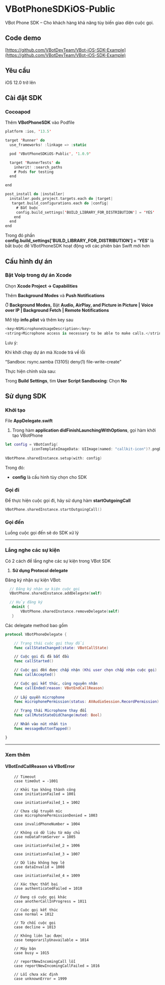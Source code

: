 # VBotPhoneSDKiOS-Public
VBot Phone SDK – Cho khách hàng khả năng tùy biến giao diện cuộc gọi.

## Code demo

[https://github.com/VBotDevTeam/VBot-iOS-SDK-Example](https://github.com/VBotDevTeam/VBot-iOS-SDK-Example)

## Yêu cầu

iOS 12.0 trở lên

## Cài đặt SDK

### Cocoapod

Thêm **VBotPhoneSDK** vào Podfile

```swift
platform :ios, '13.5'

target 'Runner' do
  use_frameworks! :linkage => :static

  pod 'VBotPhoneSDKiOS-Public', '1.0.9'

  target 'RunnerTests' do
    inherit! :search_paths
    # Pods for testing
  end

end

post_install do |installer|
  installer.pods_project.targets.each do |target|
   target.build_configurations.each do |config|
     # Bắt buộc
     config.build_settings['BUILD_LIBRARY_FOR_DISTRIBUTION'] = 'YES'
    end
  end
end
```

Trong đó phần **config.build_settings['BUILD_LIBRARY_FOR_DISTRIBUTION'] = 'YES'** là bắt buộc để VBotPhoneSDK hoạt động với các phiên bản Swift mới hơn


## Cấu hình dự án

### Bật Voip trong dự án Xcode

Chọn **Xcode Project → Capabilities**

Thêm **Background Modes** và **Push Notifications**

Ở **Background Modes,** Bật **Audio, AirPlay, and Picture in Picture |** **Voice over IP | Background Fetch | Remote Notifications**

Mở tệp **info.plist** và thêm key sau

```swift
<key>NSMicrophoneUsageDescription</key>
<string>Microphone access is necessary to be able to make calls.</string>
```

Lưu ý:

Khi khởi chạy dự án mà Xcode trả về lỗi

“Sandbox: rsync.samba (13105) deny(1) file-write-create”

Thực hiện chỉnh sửa sau:

Trong **Build Settings**, tìm **User Script Sandboxing**: Chọn **No**

## Sử dụng SDK

### Khởi tạo

File **AppDelegate.swift**

1. Trong hàm **application didFinishLaunchingWithOptions**, gọi hàm khởi tạo VBotPhone

```swift
let config = VBotConfig(
            iconTemplateImageData: UIImage(named: "callkit-icon")?.pngData())
            
VBotPhone.sharedInstance.setup(with: config)
```

Trong đó:
- **config** là cấu hình tùy chọn cho SDK

### Gọi đi

Để thực hiện cuộc gọi đi, hãy sử dụng hàm **startOutgoingCall**

```swift
VBotPhone.sharedInstance.startOutgoingCall()
```

### Gọi đến
Luồng cuộc gọi đến sẽ do SDK xử lý


---


### Lắng nghe các sự kiện

Có 2 cách để lắng nghe các sự kiện trong VBot SDK

1. **Sử dụng Protocol delegate**

Đăng ký nhận sự kiện VBot:

```swift
  // Đăng ký nhận sự kiện cuộc gọi
  VBotPhone.sharedInstance.addDelegate(self)

  // Hủy đăng ký
   deinit {
       VBotPhone.sharedInstance.removeDelegate(self)
   }
```

Các delegate method bao gồm

```swift
protocol VBotPhoneDelegate {

    // Trạng thái cuộc gọi thay đổi
    func callStateChanged(state: VBotCallState)

    // Cuộc gọi đi đã bắt đầu
    func callStarted()

    // Cuộc gọi đến được chấp nhận (Khi user chọn chấp nhận cuộc gọi)
    func callAccepted()

    // Cuộc gọi kết thúc, cùng nguyên nhân
    func callEnded(reason: VBotEndCallReason)
    
    // Lấy quyền microphone
    func microphonePermission(status: AVAudioSession.RecordPermission)

    // Trạng thái Microphone thay đổi
    func callMuteStateDidChange(muted: Bool)

    // Nhấn vào nút nhắn tin
    func messageButtonTapped()

}
```

---

### Xem thêm

#### VBotEndCallReason và VBotError


```
    // Timeout
    case timeOut = -1001
    
    // Khởi tạo không thành công
    case initiationFailed = 1001
    
    case initiationFailed_1 = 1002
    
    // Chưa cấp truyền mic
    case microphonePermissionDenied = 1003
    
    case invalidPhoneNumber = 1004
    
    // Không có dữ liệu từ máy chủ
    case noDataFromServer = 1005
    
    case initiationFailed_2 = 1006
    
    case initiationFailed_3 = 1007
    
    // Dữ liệu không hợp lệ
    case dataInvalid = 1008
    
    case initiationFailed_4 = 1009
    
    // Xác thực thất bại
    case authenticatedFailed = 1010
    
    // Đang có cuộc gọi khác
    case anotherCallInProgress = 1011
    
    // Cuộc gọi kết thúc
    case normal = 1012
    
    // Từ chối cuộc gọi
    case decline = 1013
    
    // Không liên lạc được
    case temporarilyUnavailable = 1014
    
    // Máy bận
    case busy = 1015
    
    // reportNewIncomingCall lỗi
    case reportNewIncomingCallFailed = 1016
    
    // Lỗi chưa xác định
    case unknownError = 1999
```




